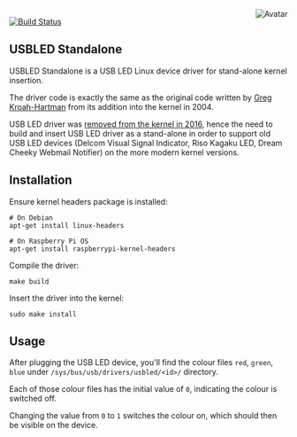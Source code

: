 <img align="right" src="https://raw.github.com/cliffano/usbled/master/avatar.jpg" alt="Avatar"/>

[![Build Status](https://github.com/cliffano/usbled/workflows/CI/badge.svg)](https://github.com/cliffano/usbled/actions?query=workflow%3ACI)
<br/>

USBLED Standalone
-----------------

USBLED Standalone is a USB LED Linux device driver for stand-alone kernel insertion.

The driver code is exactly the same as the original code written by [Greg Kroah-Hartman](http://kroah.com/log/) from its addition into the kernel in 2004.

USB LED driver was [removed from the kernel in 2016](https://patchwork.kernel.org/project/linux-input/patch/bc0c4bbd-d65d-eeb8-ed13-20bdb4cea6df@gmail.com/), hence the need to build and insert USB LED driver as a stand-alone in order to support old USB LED devices (Delcom Visual Signal Indicator, Riso Kagaku LED, Dream Cheeky Webmail Notifier) on the more modern kernel versions.

Installation
------------

Ensure kernel headers package is installed:

    # On Debian
    apt-get install linux-headers

    # On Raspberry Pi OS
    apt-get install raspberrypi-kernel-headers

Compile the driver:

    make build

Insert the driver into the kernel:

    sudo make install

Usage
-----

After plugging the USB LED device, you'll find the colour files `red`, `green`, `blue` under `/sys/bus/usb/drivers/usbled/<id>/` directory.

Each of those colour files has the initial value of `0`, indicating the colour is switched off.

Changing the value from `0` to `1` switches the colour on, which should then be visible on the device.
